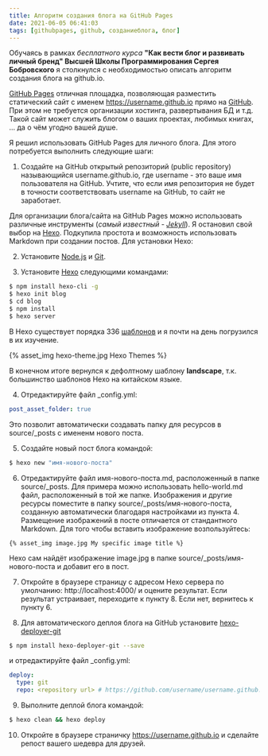 ```yaml
---
title: Алгоритм создания блога на GitHub Pages
date: 2021-06-05 06:41:03
tags: [githubpages, github, созданиеблога, блог]
---
```


Обучаясь в рамках *бесплатного курса* **"Как вести блог и развивать личный бренд" Высшей Школы Программирования Сергея Бобровского** я столкнулся с необходимостью описать алгоритм создания блога на github.io.

[GitHub Pages](https://pages.github.com/) отличная площадка, позволяющая разместить статический сайт с именем https://username.github.io прямо на [GitHub](https://github.com/). При этом не требуется организации хостинга, развертывания БД и т.д. Такой сайт может служить блогом о ваших проектах, любимых книгах, ... да о чём угодно вашей душе.

Я решил использовать GitHub Pages для личного блога. Для этого потребуется выполнить следующие шаги:

1. Создайте на GitHub открытый репозиторий (public repository) называющийся username.github.io, где username - это ваше имя пользователя на GitHub. Учтите, что если имя репозитория не будет в точности соответствовать username на GitHub, то сайт не заработает.

Для организации блога/сайта на GitHub Pages можно использовать различные инструменты (*самый известный - [Jekyll](https://jekyllrb.com/)*). Я остановил свой выбор на [Hexo](https://hexo.io/). Подкупила простота и возможность использовать Markdown при создании постов. Для установки Hexo:

2. Установите [Node.js](https://nodejs.org/en/) и [Git](http://git-scm.com/).

3. Установите [Hexo](https://hexo.io/) следующими командами:

``` bash
$ npm install hexo-cli -g
$ hexo init blog
$ cd blog
$ npm install
$ hexo server
```

В Hexo существует порядка 336 [шаблонов](https://hexo.io/themes/) и я почти на день погрузился в их изучение. 

{% asset_img hexo-theme.jpg Hexo Themes %}

В конечном итоге вернулся к дефолтному шаблону **landscape**, т.к. большинство шаблонов Hexo на китайском языке.

4. Отредактируйте файл _config.yml:
``` yaml
post_asset_folder: true
```
Это позволит автоматически создавать папку для ресурсов в source/_posts с имененм нового поста.

5. Создайте новый пост блога командой: 
``` bash
$ hexo new "имя-нового-поста"
```

6. Отредактируйте файл имя-нового-поста.md, расположенный в папке source/_posts. Для примера можно использовать hello-world.md файл, расположенный в той же папке. Изображения и другие ресурсы поместите в папку source/_posts/имя-нового-поста, созданную автоматически благодаря настройками из пункта 4. Размещение изображений в посте отличается от стандантного Markdown. Для того чтобы вставить изображение возпользуйтесь:
```
{% asset_img image.jpg My specific image title %}
```
Hexo сам найдёт изображение image.jpg в папке source/_posts/имя-нового-поста и добавит его в пост.

7. Откройте в браузере страницу с адресом Hexo сервера по умолчанию: http://localhost:4000/ и оцените результат. Если результат устраивает, переходите к пункту 8. Если нет, вернитесь к пункту 6.

8. Для автоматического деплоя блога на GitHub установите [hexo-deployer-git](https://github.com/hexojs/hexo-deployer-git)
``` bash
$ npm install hexo-deployer-git --save
```
и отредактируйте файл _config.yml:
``` yaml
deploy:
  type: git
  repo: <repository url> # https://github.com/username/username.github.io
```
9. Выполните деплой блога командой:
``` bash
$ hexo clean && hexo deploy
```

10. Откройте в браузере страничку https://username.github.io и сделайте репост вашего шедевра для друзей.